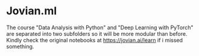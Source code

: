 # Jovian.ml
The course "Data Analysis with Python" and "Deep Learning with PyTorch" are separated into two subfolders so it will be more modular than before. Kindly check the original notebooks at https://jovian.ai/learn if i missed something.
